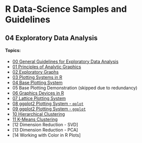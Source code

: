 # R Data-Science Samples and Guidelines
## 04 Exploratory Data Analysis
#### Topics:

- [00 General Guidelines for Exploratory Data Analysis](00-general-guidelines)
- [01 Principles of Analytic Graphics](01-principles-of-analytic-graphics)
- [02 Exploratory Graphs](02-exploratory-graphs)
- [03 Plotting Systems in R](03-plotting-systems-in-r)
- [04 Base Plotting System](04-base-plotting-system)
- 05 Base Plotting Demonstration (skipped due to redundancy)
- [06 Graphics Devices in R](06-graphics-devices)
- [07 Lattice Plotting System](07-lattice-plotting-system)
- [08 ggplot2 Plotting System - `qplot`](08-ggplot2-plotting-system-qplot)
- [09 ggplot2 Plotting System - `ggplot`](09-ggplot2-plotting-system-ggplot)
- [10 Hierarchical Clustering](10-hierarchical-clustering)
- [11 K-Means Clustering](11-k-means-clustering)
- [12 Dimension Reduction - SVD]
- [13 Dimension Reduction - PCA]
- [14 Working with Color in R Plots]
